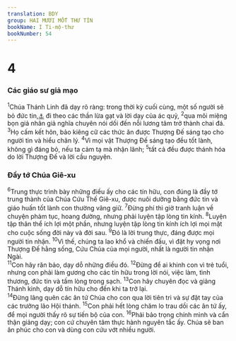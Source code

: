 ```yaml
---
translation: BDY
group: HAI MƯƠI MỐT THƯ TÍN
bookName: I Ti-mộ-thư 
bookNumber: 54
---
```


<div class="title"><h1>4</h1><h3>Các giáo sư giả mạo</h3></div>
<span class="verse 1ti_4_1"><sup>1</sup>Chúa Thánh Linh đã dạy rõ ràng: trong thời kỳ cuối cùng, một số người sẽ bỏ đức tin,<a href="#" data-toggle="tooltip" data-placement="bottom" title="Ctd bỏ Chúa">⚓</a> đi theo các thần lừa gạt và lời dạy của ác quỷ, </span>
<span class="verse 1ti_4_2"><sup>2</sup>qua môi miệng bọn giả nhân giả nghĩa chuyên nói dối đến nỗi lương tâm trở thành chai đá. </span>
<span class="verse 1ti_4_3"><sup>3</sup>Họ cấm kết hôn, bảo kiêng cữ các thức ăn được Thượng Đế sáng tạo cho người tin và hiểu chân lý. </span>
<span class="verse 1ti_4_4"><sup>4</sup>Vì mọi vật Thượng Đế sáng tạo đều tốt lành, không gì đáng bỏ, nếu ta cảm tạ mà nhận lãnh; </span>
<span class="verse 1ti_4_5"><sup>5</sup>tất cả đều được thánh hóa do lời Thượng Đế và lời cầu nguyện.</span>
<div class="title"><h3>Đầy tớ Chúa Giê-xu</h3></div>
<span class="verse 1ti_4_6"><sup>6</sup>Trung thực trình bày những điều ấy cho các tín hữu, con đúng là đầy tớ trung thành của Chúa Cứu Thế Giê-xu, được nuôi dưỡng bằng đức tin và giáo huấn tốt lành con thường vâng giữ. </span>
<span class="verse 1ti_4_7"><sup>7</sup>Đừng phí thì giờ tranh luận về chuyện phàm tục, hoang đường, nhưng phải luyện tập lòng tin kính. </span>
<span class="verse 1ti_4_8"><sup>8</sup>Luyện tập thân thể ích lợi một phần, nhưng luyện tập lòng tin kính ích lợi mọi mặt cho cuộc sống đời này và đời sau. </span>
<span class="verse 1ti_4_9"><sup>9</sup>Đó là lời trung thực, đáng được mọi người tin nhận. </span>
<span class="verse 1ti_4_10"><sup>10</sup>Vì thế, chúng ta lao khổ và chiến đấu, vì đặt hy vọng nơi Thượng Đế hằng sống, Cứu Chúa của mọi người, nhất là người tin nhận Ngài.<br/></span>
<span class="verse 1ti_4_11"><sup>11</sup>Con hãy răn bảo, dạy dỗ những điều đó. </span>
<span class="verse 1ti_4_12"><sup>12</sup>Đừng để ai khinh con vì trẻ tuổi, nhưng con phải làm gương cho các tín hữu trong lời nói, việc làm, tình thương, đức tin và tấm lòng trong sạch. </span>
<span class="verse 1ti_4_13"><sup>13</sup>Con hãy chuyên đọc và giảng Thánh kinh, dạy dỗ tín hữu cho đến khi ta trở lại.<br/></span>
<span class="verse 1ti_4_14"><sup>14</sup>Đừng lãng quên các ân tứ Chúa cho con qua lời tiên tri và sự đặt tay của các trưởng lão Hội thánh. </span>
<span class="verse 1ti_4_15"><sup>15</sup>Con phải hết lòng chăm lo trau dồi các ân tứ ấy, để mọi người thấy rõ sự tiến bộ của con. </span>
<span class="verse 1ti_4_16"><sup>16</sup>Phải bảo trọng chính mình và cẩn thận giảng dạy; con cứ chuyên tâm thực hành nguyên tắc ấy. Chúa sẽ ban ân phúc cho con và dùng con cứu vớt nhiều người.</span>
